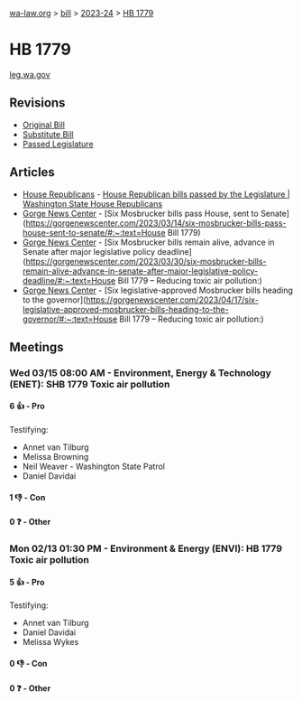 [wa-law.org](/) > [bill](/bill/) > [2023-24](/bill/2023-24/) > [HB 1779](/bill/2023-24/hb/1779/)

# HB 1779
[leg.wa.gov](https://app.leg.wa.gov/billsummary?BillNumber=1779&Year=2023&Initiative=false)

## Revisions
* [Original Bill](1/)
* [Substitute Bill](S/)
* [Passed Legislature](S.PL/)

## Articles
* [House Republicans](/org/house_republicans/) - [House Republican bills passed by the Legislature | Washington State House Republicans](https://houserepublicans.wa.gov/republican-bills/#:~:text=1779)
* [Gorge News Center](/org/gorge_news_center/) - [Six Mosbrucker bills pass House, sent to Senate](https://gorgenewscenter.com/2023/03/14/six-mosbrucker-bills-pass-house-sent-to-senate/#:~:text=House Bill 1779)
* [Gorge News Center](/org/gorge_news_center/) - [Six Mosbrucker bills remain alive, advance in Senate after major legislative policy deadline](https://gorgenewscenter.com/2023/03/30/six-mosbrucker-bills-remain-alive-advance-in-senate-after-major-legislative-policy-deadline/#:~:text=House Bill 1779 – Reducing toxic air pollution:)
* [Gorge News Center](/org/gorge_news_center/) - [Six legislative-approved Mosbrucker bills heading to the governor](https://gorgenewscenter.com/2023/04/17/six-legislative-approved-mosbrucker-bills-heading-to-the-governor/#:~:text=House Bill 1779 – Reducing toxic air pollution:)

## Meetings
### Wed 03/15 08:00 AM - Environment, Energy & Technology (ENET): SHB 1779 Toxic air pollution
#### 6 👍 - Pro
Testifying:
* Annet van Tilburg
* Melissa Browning
* Neil Weaver - Washington State Patrol
* Daniel Davidai

#### 1 👎 - Con

#### 0 ❓ - Other

### Mon 02/13 01:30 PM - Environment & Energy (ENVI): HB 1779 Toxic air pollution
#### 5 👍 - Pro
Testifying:
* Annet van Tilburg
* Daniel Davidai
* Melissa Wykes

#### 0 👎 - Con

#### 0 ❓ - Other
